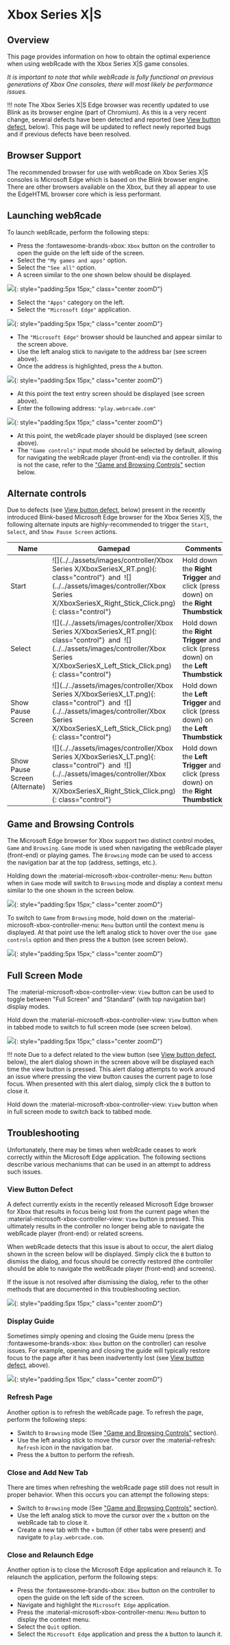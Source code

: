 # Xbox Series X|S

## Overview

This page provides information on how to obtain the optimal experience when using webЯcade with the Xbox Series X|S game consoles. 

*It is important to note that while webЯcade is fully functional on previous generations of Xbox One consoles, there will most likely be performance issues.*

!!! note
    The Xbox Series X|S Edge browser was recently updated to use Blink as its browser engine
    (part of Chromium). As this is a very recent change, several defects have been detected
    and reported (see [View button defect](#view-button-defect), below). This page will be updated
    to reflect newly reported bugs and if previous defects have been resolved. 

## Browser Support

The recommended browser for use with webЯcade on Xbox Series X|S consoles is Microsoft Edge which is based on the Blink browser engine. There are other browsers available on the Xbox, but they all appear to use the EdgeHTML browser core which is less performant.

## Launching webЯcade

To launch webЯcade, perform the following steps:

* Press the :fontawesome-brands-xbox: `Xbox` button on the controller to open the guide on the left side of the screen.
* Select the `"My games and apps"` option.
* Select the `"See all"` option.
* A screen similar to the one shown below should be displayed.

![](../../assets/images/platforms/xbox/launch-edge-new.png){: style="padding:5px 15px;" class="center zoomD"}

* Select the `"Apps"` category on the left.
* Select the `"Microsoft Edge"` application.

![](../../assets/images/platforms/xbox/select-url-new.png){: style="padding:5px 15px;" class="center zoomD"}

* The `"Microsoft Edge"` browser should be launched and appear similar to the screen above.
* Use the left analog stick to navigate to the address bar (see screen above).
* Once the address is highlighted, press the `A` button.

![](../../assets/images/platforms/xbox/enter-url-new.png){: style="padding:5px 15px;" class="center zoomD"}

* At this point the text entry screen should be displayed (see screen above).
* Enter the following address: `"play.webrcade.com"`

![](../../assets/images/platforms/xbox/webrcade-new.png){: style="padding:5px 15px;" class="center zoomD"}

* At this point, the webЯcade player should be displayed (see screen above).
* The `"Game controls"` input mode should be selected by default, allowing for navigating the webЯcade player (front-end) via the controller. If this is not the case, refer to the ["Game and Browsing Controls"](#game-and-browsing-controls) section below.

## Alternate controls

Due to defects (see [View button defect](#view-button-defect), below) present in the recently introduced Blink-based Microsoft Edge browser for the Xbox Series X|S, the following alternate inputs are highly-recommended to trigger the `Start`, `Select`, and `Show Pause Screen` actions.

| __Name__ | <div style="min-width:140px">__Gamepad__</div> | __Comments__ |
| --- | --- | --- |
| Start            | ![](../../assets/images/controller/Xbox Series X/XboxSeriesX_RT.png){: class="control"} &nbsp;and&nbsp; ![](../../assets/images/controller/Xbox Series X/XboxSeriesX_Right_Stick_Click.png){: class="control"} | Hold down the __Right Trigger__ and click (press down) on the __Right Thumbstick__. |
| Select           | ![](../../assets/images/controller/Xbox Series X/XboxSeriesX_RT.png){: class="control"} &nbsp;and&nbsp; ![](../../assets/images/controller/Xbox Series X/XboxSeriesX_Left_Stick_Click.png){: class="control"} | Hold down the __Right Trigger__ and click (press down) on the __Left Thumbstick__. |
| Show Pause Screen<br>        | ![](../../assets/images/controller/Xbox Series X/XboxSeriesX_LT.png){: class="control"} &nbsp;and&nbsp; ![](../../assets/images/controller/Xbox Series X/XboxSeriesX_Left_Stick_Click.png){: class="control"} | Hold down the __Left Trigger__ and click (press down) on the __Left Thumbstick__. |
| Show Pause Screen<br>(Alternate)        | ![](../../assets/images/controller/Xbox Series X/XboxSeriesX_LT.png){: class="control"} &nbsp;and&nbsp; ![](../../assets/images/controller/Xbox Series X/XboxSeriesX_Right_Stick_Click.png){: class="control"} | Hold down the __Left Trigger__ and click (press down) on the __Right Thumbstick__. |

## Game and Browsing Controls

The Microsoft Edge browser for Xbox support two distinct control modes, `Game` and `Browsing`. `Game` mode is used when navigating the webЯcade player (front-end) or playing games. The `Browsing` mode can be used to access the navigation bar at the top (address, settings, etc.).

Holding down the :material-microsoft-xbox-controller-menu: `Menu` button when in `Game` mode will switch to `Browsing` mode and display a context menu similar to the one shown in the screen below.

![](../../assets/images/platforms/xbox/use-browsing-controls-new.png){: style="padding:5px 15px;" class="center zoomD"}

To switch to `Game` from `Browsing` mode, hold down on the :material-microsoft-xbox-controller-menu: `Menu` button until the context menu is displayed. At that point use the left analog stick to hover over the `Use game controls` option and then press the `A` button (see screen below).

![](../../assets/images/platforms/xbox/use-game-controls-new.png){: style="padding:5px 15px;" class="center zoomD"}

## Full Screen Mode

The :material-microsoft-xbox-controller-view: `View` button can be used to toggle between "Full Screen" and "Standard" (with top navigation bar) display modes.


Hold down the :material-microsoft-xbox-controller-view: `View` button when in tabbed mode to switch to full screen mode (see screen below).

![](../../assets/images/platforms/xbox/full-screen-mode-new.png){: style="padding:5px 15px;" class="center zoomD"}

!!! note
    Due to a defect related to the view button (see [View button defect](#view-button-defect), below),
    the alert dialog shown in the screen above will be displayed each time the view button is pressed. 
    This alert dialog attempts to work around an issue where pressing the view button causes the current
    page to lose focus. When presented with this alert dialog, simply click the `B` button to close it.    

Hold down the :material-microsoft-xbox-controller-view: `View` button when in full screen mode to switch back to tabbed mode.


## Troubleshooting

Unfortunately, there may be times when webЯcade ceases to work correctly within the Microsoft Edge application. The following sections describe various mechanisms that can be used in an attempt to address such issues.

### View Button Defect

A defect currently exists in the recently released Microsoft Edge browser for Xbox that results in 
focus being lost from the current page when the :material-microsoft-xbox-controller-view: `View`
button is pressed. This ultimately results in the controller no longer being able to navigate the webЯcade player (front-end) or related screens. 

When webЯcade detects that this issue is about to occur, the alert dialog shown in the screen below will be displayed. Simply click the `B` button to dismiss the dialog, and focus should be correctly restored (the
controller should be able to navigate the webЯcade player (front-end) and screens).

If the issue is not resolved after dismissing the dialog, refer to the other methods that are documented
in this troubleshooting section.

![](../../assets/images/platforms/xbox/view-button-defect.png){: style="padding:5px 15px;" class="center zoomD"}

### Display Guide

Sometimes simply opening and closing the Guide menu (press the :fontawesome-brands-xbox: `Xbox` button on the controller) can resolve issues. For example, opening and closing the guide will typically restore focus to the page after it has been inadvertently lost (see [View button defect](#view-button-defect), above).

![](../../assets/images/platforms/xbox/display-guide-new.png){: style="padding:5px 15px;" class="center zoomD"}

### Refresh Page

Another option is to refresh the webЯcade page. To refresh the page, perform the following steps:

* Switch to `Browsing` mode (See ["Game and Browsing Controls"](#game-and-browsing-controls) section).
* Use the left analog stick to move the cursor over the :material-refresh:  `Refresh` icon in the navigation bar.
* Press the `A` button to perform the refresh.

### Close and Add New Tab

There are times when refreshing the webЯcade page still does not result in proper behavior. When this occurs you can attempt the following steps:

* Switch to `Browsing` mode (See ["Game and Browsing Controls"](#game-and-browsing-controls) section).
* Use the left analog stick to move the cursor over the `x` button on the webЯcade tab to close it.
* Create a new tab with the `+` button (if other tabs were present) and navigate to `play.webrcade.com`.

### Close and Relaunch Edge

Another option is to close the Microsoft Edge application and relaunch it. To relaunch the application, perform the following steps:

* Press the  :fontawesome-brands-xbox:  `Xbox` button on the controller to open the guide on the left side of the screen.
* Navigate and highlight the `Microsoft Edge` application.
* Press the :material-microsoft-xbox-controller-menu: `Menu` button to display the context menu.
* Select the `Quit` option.
* Select the `Microsoft Edge` application and press the `A` button to launch it.





